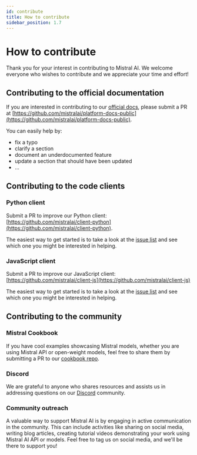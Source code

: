 ```yaml
---
id: contribute
title: How to contribute
sidebar_position: 1.7
---
```


# How to contribute

Thank you for your interest in contributing to Mistral AI. We welcome everyone who wishes to contribute and we appreciate your time and effort!


## Contributing to the official documentation

If you are interested in contributing to our [official docs](https://docs.mistral.ai/), please submit a PR at [https://github.com/mistralai/platform-docs-public](https://github.com/mistralai/platform-docs-public). 

You can easily help by:
- fix a typo
- clarify a section
- document an underdocumented feature
- update a section that should have been updated
- ... 

## Contributing to the code clients

### Python client
Submit a PR to improve our Python client: [https://github.com/mistralai/client-python](https://github.com/mistralai/client-python). 

The easiest way to get started is to take a look at the [issue list](https://github.com/mistralai/client-python/issues) and see which one you might be interested in helping.  


### JavaScript client
Submit a PR to improve our JavaScript client: [https://github.com/mistralai/client-js](https://github.com/mistralai/client-js)

The easiest way to get started is to take a look at the [issue list](https://github.com/mistralai/client-js/issues) and see which one you might be interested in helping.  


## Contributing to the community 

### Mistral Cookbook
If you have cool examples showcasing Mistral models, whether you are using Mistral API or open-weight models, feel free to share them by submitting a PR to our [cookbook repo](https://github.com/mistralai/cookbook). 

### Discord

We are grateful to anyone who shares resources and assists us in addressing questions on our [Discord](https://discord.gg/mistralai) community.

### Community outreach
A valuable way to support Mistral AI is by engaging in active communication in the community. This can include activities like sharing on social media, writing blog articles, creating tutorial videos demonstrating your work using Mistral AI API or models. Feel free to tag us on social media, and we'll be there to support you!


